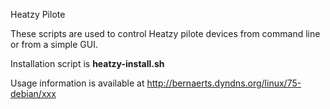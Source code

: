 Heatzy Pilote

These scripts are used to control Heatzy pilote devices from command line or from a simple GUI.

Installation script is **heatzy-install.sh**

Usage information is available at http://bernaerts.dyndns.org/linux/75-debian/xxx
